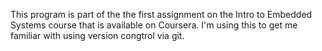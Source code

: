 This program is part of the the first assignment on the Intro to Embedded Systems course that is available on Coursera. I'm using this to get me familiar with using version congtrol via git.

